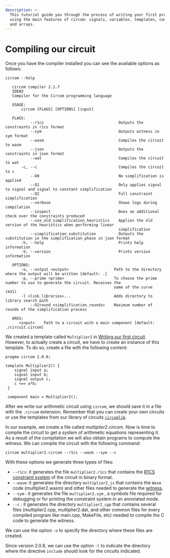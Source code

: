 ```yaml
---
description: >-
  This tutorial guide you through the process of writing your first program
  using the main features of circom: signals, variables, templates, components,
  and arrays.
---
```

# Compiling our circuit

Once you have the compiler installed you can see the available options as follows:

```console
circom --help

   circom compiler 2.1.7
   IDEN3
   Compiler for the Circom programming language

   USAGE:
       circom [FLAGS] [OPTIONS] [input]

   FLAGS:
           --r1cs                                 Outputs the constraints in r1cs format
           --sym                                  Outputs witness in sym format
           --wasm                                 Compiles the circuit to wasm
           --json                                 Outputs the constraints in json format
           --wat                                  Compiles the circuit to wat
       -c, --c                                    Compiles the circuit to c
           --O0                                   No simplification is applied
           --O1                                   Only applies signal to signal and signal to constant simplification
           --O2                                   Full constraint simplification
           --verbose                              Shows logs during compilation
           --inspect                              Does an additional check over the constraints produced
           --use_old_simplification_heuristics    Applies the old version of the heuristics when performing linear
                                                  simplification
           --simplification_substitution          Outputs the substitution in the simplification phase in json format
       -h, --help                                 Prints help information
       -V, --version                              Prints version information

   OPTIONS:
       -o, --output <output>                    Path to the directory where the output will be written [default: .]
       -p, --prime <prime>                      To choose the prime number to use to generate the circuit. Receives the
                                                name of the curve (m31)
       -l <link_libraries>...                   Adds directory to library search path
           --O2round <simplification_rounds>    Maximum number of rounds of the simplification process

   ARGS:
      <input>    Path to a circuit with a main component [default: ./circuit.circom]
```

We created a template called `Multiplier2` in [Writing our first circuit](../writing-circuits). 
However, to actually create a circuit, we have to create an instance of this template. To do so, create a file with the following content:

```text
pragma circom 2.0.0;

template Multiplier2() {
    signal input a;
    signal input b;
    signal output c;
    c <== a*b;
 }

 component main = Multiplier2();
```

After we write our arithmetic circuit using `circom`, we should save it in a file with the `.circom` extension. Remember that you can create your own circuits or use the templates from our library of circuits [`circomlib`](https://github.com/iden3/circomlib).

In our example, we create a file called *multiplier2.circom*.
Now is time to compile the circuit to get a system of arithmetic equations representing it. As a result of the compilation we will also obtain programs to compute the witness.
We can compile the circuit with the following command:

```text
circom multiplier2.circom --r1cs --wasm --sym --c
```

With these options we generate three types of files:

* `--r1cs`: it generates the file `multiplier2.r1cs` that contains the [R1CS constraint system](../../background/background#rank-1-constraint-system) of the circuit in binary format.
* `--wasm`: it generates the directory `multiplier2_js` that contains the `Wasm` code (multiplier2.wasm) and other files needed to generate the [witness](../../background/background#witness).
* `--sym` : it generates the file `multiplier2.sym` , a symbols file required for debugging or for printing the constraint system in an annotated mode.
* `--c` : it generates the directory `multiplier2_cpp` that contains several files (multiplier2.cpp, multiplier2.dat, and other common files for every compiled program  like main.cpp, MakeFile, etc)  needed to compile the C code to generate the witness.

We can use the option `-o` to specify the directory where these files are created. 

Since version 2.0.8, we can use the option `-l` to indicate the directory where the directive `include` should look for the circuits indicated.
